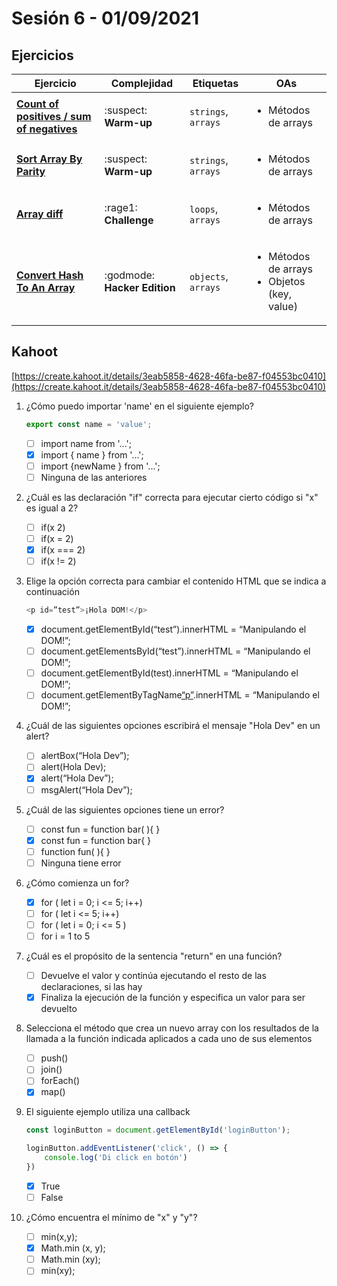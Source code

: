 # Sesión 6 - 01/09/2021

## Ejercicios

| Ejercicio                                                        | Complejidad                    | Etiquetas                    | OAs                                                                               |
| ---------------------------------------------------------------- | ------------------------------ | ---------------------------- | --------------------------------------------------------------------------------- |
| [**Count of positives / sum of negatives**](../../exercises/count-positives-sum-negatives/README.md) | :suspect: **Warm-up** | `strings`, `arrays` | <ul><li> Métodos de arrays </li></ul>  |
| [**Sort Array By Parity**](../../exercises/sort-array-by-parity/README.md) | :suspect: **Warm-up** | `strings`, `arrays` | <ul><li> Métodos de arrays</li></ul>  |
| [**Array diff**](../../exercises/array-diff/README.md) | :rage1: **Challenge** | `loops`, `arrays` | <ul><li> Métodos de arrays</li></ul>  |
| [**Convert Hash To An Array**](../../exercises/convert-hash-to-an-array/README.md) | :godmode: **Hacker Edition** | `objects`, `arrays` | <ul><li> Métodos de arrays </li><li>Objetos (key, value)</li></ul>  |

## Kahoot

[https://create.kahoot.it/details/3eab5858-4628-46fa-be87-f04553bc0410](https://create.kahoot.it/details/3eab5858-4628-46fa-be87-f04553bc0410)

1. ¿Cómo puedo importar 'name' en el siguiente ejemplo?

    ```js
    export const name = 'value';
    ```

   - [ ] import name from '...';
   - [X] import { name } from '...';
   - [ ] import {newName } from '...';
   - [ ] Ninguna de las anteriores

2. ¿Cuál es las declaración "if" correcta para ejecutar cierto código si "x" es
igual a 2?

   - [ ] if(x 2)
   - [ ] if(x = 2)
   - [X] if(x === 2)
   - [ ] if(x != 2)

3. Elige la opción correcta para cambiar el contenido HTML que se indica a continuación

    ```js
    <p id=”test”>¡Hola DOM!</p>
    ```

   - [X] document.getElementById(“test”).innerHTML = “Manipulando el DOM!”;
   - [ ] document.getElementsById(“test”).innerHTML = “Manipulando el DOM!”;
   - [ ] document.getElementById(test).innerHTML = “Manipulando el DOM!”;
   - [ ] document.getElementByTagName[“p”](0).innerHTML = “Manipulando el DOM!”;

4. ¿Cuál de las siguientes opciones escribirá el mensaje "Hola Dev" en un alert?

   - [ ] alertBox(“Hola Dev”);
   - [ ] alert(Hola Dev);
   - [X] alert(“Hola Dev”);
   - [ ] msgAlert(“Hola Dev”);

5. ¿Cuál de las siguientes opciones tiene un error?

   - [ ] const fun = function bar( ){ }
   - [X] const fun = function bar{ }
   - [ ] function fun( ){ }
   - [ ] Ninguna tiene error

6. ¿Cómo comienza un for?

   - [X] for ( let i = 0;  i  <= 5;  i++)
   - [ ] for ( let i <= 5;  i++)
   - [ ] for ( let i = 0;  i <= 5 )
   - [ ] for i = 1 to 5

7. ¿Cuál es el propósito de la sentencia "return" en una función?

   - [ ] Devuelve el valor y continúa ejecutando el resto de las declaraciones,
si las hay
   - [X] Finaliza la ejecución de la función y especifica un valor para ser devuelto

8. Selecciona el método que crea un nuevo array con los resultados de la llamada
a la función indicada aplicados a cada uno de sus elementos

   - [ ] push()
   - [ ] join()
   - [ ] forEach()
   - [X] map()

9. El siguiente ejemplo utiliza una callback

    ```js
    const loginButton = document.getElementById('loginButton');

    loginButton.addEventListener('click', () => {
        console.log('Di click en botón')
    })
    ```

   - [X] True
   - [ ] False

10. ¿Cómo encuentra el mínimo de "x" y "y"?

    - [ ] min(x,y);
    - [X] Math.min (x, y);
    - [ ] Math.min (xy);
    - [ ] min(xy);
